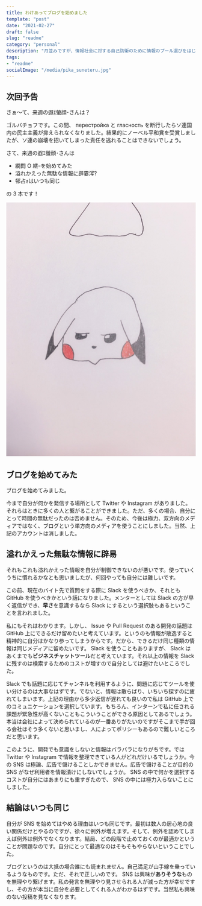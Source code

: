 ```yaml
---
title: わけあってブログを始めました
template: "post"
date: "2021-02-27"
draft: false
slug: "readme"
category: "personal"
description: "月並みですが、情報社会に対する自己防衛のために情報のプール選びをはじめました。"
tags:
- "readme"
socialImage: "/media/pika_suneteru.jpg"
---
```


## 次回予告

さぁ〜て、来週の遐ｴ螢顔･さんは？

ゴルバチョフです。この間、 перестройка と гласность を断行したらソ連国内の民主主義が抑えられなくなりました。結果的にノーベル平和賞を受賞しましたが、ソ連の崩壊を招いてしまった責任を逃れることはできないでしょう。

さて、来週の遐ｴ螢顔･さんは

- 繝悶 Ο 繧ｰを始めてみた
- 溢れかえった無駄な情報に辟霎滓?
- 邨占ｫはいつも同じ

の 3 本です！

![free smile by pikachu](/media/pika_suneteru.jpg)

## ブログを始めてみた

ブログを始めてみました。

今まで自分が何かを発信する場所として Twitter や Instagram がありました。それらはときに多くの人と繋がることができました。ただ、多くの場合、自分にとって時間の無駄だったのは否めません。そのため、今後は極力、双方向のメディアではなく、ブログという単方向のメディアを使うことにしました。当然、上記のアカウントは消しました。

## 溢れかえった無駄な情報に辟易

それもこれも溢れかえった情報を自分が制御できないのが悪いです。使っていくうちに慣れるかなとも思いましたが、何回やっても自分には難しいです。

この前、現在のバイト先で質問をする際に Slack を使うべきか、それとも GitHub を使うべきかという話になりました。メンターとしては Slack の方が早く返信ができ、**早さ**を意識するなら Slack にするという選択肢もあるということを言われました。

私にもそれはわかります。しかし、 Issue や Pull Request のある開発の話題は GitHub 上にできるだけ留めたいと考えています。というのも情報が散逸すると精神的に自分はかなり参ってしまうからです。だから、できるだけ同じ種類の情報は同じメディアに留めたいです。 Slack を使うこともありますが、 Slack はあくまでも**ビジネスチャットツール**だと考えています。それ以上の情報を Slack に残すのは検索するためのコストが増すので自分としては避けたいところでした。

Slack でも話題に応じてチャンネルを利用するように、問題に応じてツールを使い分けるのは大事なはずです。でないと、情報は散らばり、いちいち探すのに疲れてしまいます。上記の理由から多少返信が遅れても良いので私は GitHub 上でのコミュニケーションを選択しています。もちろん、インターンで私に任される課題が緊急性が高くないこともこういうことができる原因としてあるでしょう。本当は会社によって決められているのが一番ありがたいのですがそこまで手が回る会社はそう多くないと思いまし、人によってポリシーもあるので難しいところだと思います。

このように、開発でも意識をしないと情報はバラバラになりがちです。では Twitter や Instagram で情報を整理できている人がどれだけいるでしょうか。今の SNS は極論、広告で儲けることしかできません。広告で儲けることが目的の SNS がなぜ利用者を情報漬けにしないでしょうか。 SNS の中で何かを選択するコストが自分にはあまりにも重すぎたので、 SNS の中には極力入らないことにしました。

## 結論はいつも同じ

自分が SNS を始めてはやめる理由はいつも同じです。最初は数人の居心地の良い関係だけとやるのですが、徐々に例外が増えます。そして、例外を認めてしまえば例外は例外でなくなります。結局、どの段階で止めておくのが最適かということが問題なのです。自分にとって最適なのはそもそもやらないということでした。

ブログというのは大抵の場合誰にも読まれません。自己満足が山手線を乗っているようなものです。ただ、それで正しいのです。 SNS は興味が**ありそうな**ものを無理やり繋げます。私の発言を無理やり見させられる人が減った方が幸せですし、その方が本当に自分を必要としてくれる人がわかるはずです。当然私も興味のない投稿を見なくなります。
